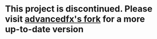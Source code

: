 # This project is **discontinued**. Please visit [advancedfx's fork](https://github.com/advancedfx/nSkinz) for a more up-to-date version
